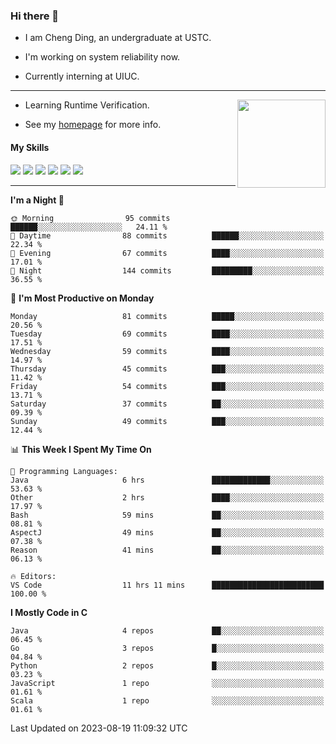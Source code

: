 ### Hi there 👋

* I am Cheng Ding, an undergraduate at USTC.
  
* I'm working on system reliability now.

* Currently interning at UIUC.

---

<img align="right" height="141" src="https://stats-of-repos-onds.vercel.app/api?username=IrisesD&theme=tokyonight&show_icons=true&count_private=true">

-  Learning Runtime Verification.

-  See my [homepage](https://irisesd.github.io) for more info.

#### My Skills

![](https://img.shields.io/badge/C++-65318e?logo=cplusplus&logoColor=fff)
![](https://img.shields.io/badge/Python-3e74a2?logo=python&logoColor=fff)
![](https://img.shields.io/badge/C-5654a2?logo=c&logoColor=fff)
![](https://img.shields.io/badge/Go-00aaff?logo=go&logoColor=fff)
![](https://img.shields.io/badge/Docker-0088ff?logo=docker&logoColor=fff)
![](https://img.shields.io/badge/Apache-D22128?logo=apache&logoColor=fff)

---
<!--START_SECTION:waka-->
**I'm a Night 🦉** 

```text
🌞 Morning                95 commits          ██████░░░░░░░░░░░░░░░░░░░   24.11 % 
🌆 Daytime                88 commits          ██████░░░░░░░░░░░░░░░░░░░   22.34 % 
🌃 Evening                67 commits          ████░░░░░░░░░░░░░░░░░░░░░   17.01 % 
🌙 Night                  144 commits         █████████░░░░░░░░░░░░░░░░   36.55 % 
```
📅 **I'm Most Productive on Monday** 

```text
Monday                   81 commits          █████░░░░░░░░░░░░░░░░░░░░   20.56 % 
Tuesday                  69 commits          ████░░░░░░░░░░░░░░░░░░░░░   17.51 % 
Wednesday                59 commits          ████░░░░░░░░░░░░░░░░░░░░░   14.97 % 
Thursday                 45 commits          ███░░░░░░░░░░░░░░░░░░░░░░   11.42 % 
Friday                   54 commits          ███░░░░░░░░░░░░░░░░░░░░░░   13.71 % 
Saturday                 37 commits          ██░░░░░░░░░░░░░░░░░░░░░░░   09.39 % 
Sunday                   49 commits          ███░░░░░░░░░░░░░░░░░░░░░░   12.44 % 
```


📊 **This Week I Spent My Time On** 

```text
💬 Programming Languages: 
Java                     6 hrs               █████████████░░░░░░░░░░░░   53.63 % 
Other                    2 hrs               ████░░░░░░░░░░░░░░░░░░░░░   17.97 % 
Bash                     59 mins             ██░░░░░░░░░░░░░░░░░░░░░░░   08.81 % 
AspectJ                  49 mins             ██░░░░░░░░░░░░░░░░░░░░░░░   07.38 % 
Reason                   41 mins             ██░░░░░░░░░░░░░░░░░░░░░░░   06.13 % 

🔥 Editors: 
VS Code                  11 hrs 11 mins      █████████████████████████   100.00 % 
```

**I Mostly Code in C** 

```text
Java                     4 repos             ██░░░░░░░░░░░░░░░░░░░░░░░   06.45 % 
Go                       3 repos             █░░░░░░░░░░░░░░░░░░░░░░░░   04.84 % 
Python                   2 repos             █░░░░░░░░░░░░░░░░░░░░░░░░   03.23 % 
JavaScript               1 repo              ░░░░░░░░░░░░░░░░░░░░░░░░░   01.61 % 
Scala                    1 repo              ░░░░░░░░░░░░░░░░░░░░░░░░░   01.61 % 
```




 Last Updated on 2023-08-19 11:09:32 UTC
<!--END_SECTION:waka-->
